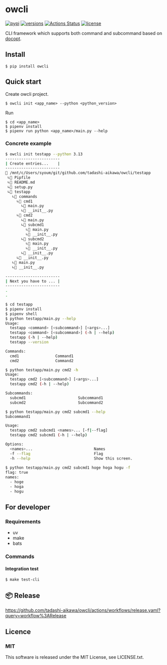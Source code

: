 owcli
=====

[![pypi](https://img.shields.io/pypi/v/owcli.svg)](https://pypi.org/project/owcli/)
[![versions](https://img.shields.io/pypi/pyversions/owcli.svg)](https://pypi.org/project/owcli/)
[![Actions Status](https://github.com/tadashi-aikawa/owcli/workflows/Tests/badge.svg)](https://github.com/tadashi-aikawa/owcli/actions)
[![license](https://img.shields.io/github/license/mashape/apistatus.svg)](https://github.com/tadashi-aikawa/owcli/blob/master/LICENSE)

CLI framework which supports both command and subcommand based on [docopt].

[docopt]: http://docopt.org/


## Install

```
$ pip install owcli
```


## Quick start

Create owcli project.

```
$ owcli init <app_name> --python <python_version>
```

Run

```
$ cd <app_name>
$ pipenv install
$ pipenv run python <app_name>/main.py --help
```

### Concrete example

```bash
$ owcli init testapp --python 3.13
------------------------
| Create entries...    |
------------------------
📂 /mnt/c/Users/syoum/git/github.com/tadashi-aikawa/owcli/testapp
 ∟📄 Pipfile
 ∟📄 README.md
 ∟📄 setup.py
 ∟📂 testapp
   ∟📂 commands
     ∟📂 cmd1
       ∟📄 main.py
       ∟📄 __init__.py
     ∟📂 cmd2
       ∟📄 main.py
       ∟📂 subcmd1
         ∟📄 main.py
         ∟📄 __init__.py
       ∟📂 subcmd2
         ∟📄 main.py
         ∟📄 __init__.py
       ∟📄 __init__.py
     ∟📄 __init__.py
   ∟📄 main.py
   ∟📄 __init__.py

------------------------
| Next you have to ... |
------------------------
.
.

$ cd testapp
$ pipenv install
$ pipenv shell
$ python testapp/main.py --help
Usage:
  testapp <command> [<subcommand>] [<args>...]
  testapp <command> [<subcommand>] (-h | --help)
  testapp (-h | --help)
  testapp --version

Commands:
  cmd1                Command1
  cmd2                Command2

$ python testapp/main.py cmd2 -h
Usage:
  testapp cmd2 [<subcommand>] [<args>...]
  testapp cmd2 (-h | --help)

Subcommands:
  subcmd1                       Subcommand1
  subcmd2                       Subcommand2

$ python testapp/main.py cmd2 subcmd1 --help
Subcommand1

Usage:
  testapp cmd2 subcmd1 <names>... [-f|--flag]
  testapp cmd2 subcmd1 (-h | --help)

Options:
  <names>...                           Names
  -f --flag                            Flag
  -h --help                            Show this screen.
  
$ python testapp/main.py cmd2 subcmd1 hoge hoga hogu -f
flag: true
names:
  - hoge
  - hoga
  - hogu
```

## For developer

### Requirements

* uv
* make
* bats

### Commands


#### Integration test

```
$ make test-cli
```

## 📦 Release

https://github.com/tadashi-aikawa/owcli/actions/workflows/release.yaml?query=workflow%3ARelease

## Licence

### MIT

This software is released under the MIT License, see LICENSE.txt.


